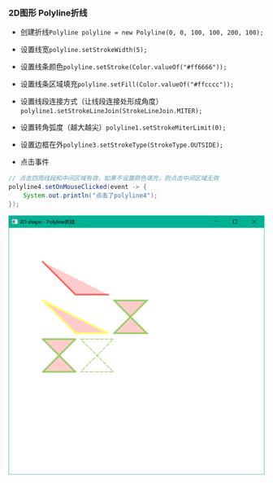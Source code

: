 ### 2D图形  Polyline折线

* 创建折线`Polyline polyline = new Polyline(0, 0, 100, 100, 200, 100);`

* 设置线宽`polyline.setStrokeWidth(5);`

* 设置线条颜色`polyline.setStroke(Color.valueOf("#ff6666"));`

* 设置线条区域填充`polyline.setFill(Color.valueOf("#ffcccc"));`

* 设置线段连接方式（让线段连接处形成角度）`polyline1.setStrokeLineJoin(StrokeLineJoin.MITER);`

* 设置转角弧度（越大越尖）`polyline1.setStrokeMiterLimit(0);`

* 设置边框在外`polyline3.setStrokeType(StrokeType.OUTSIDE);`

* 点击事件
  
```java
// 点击四周线段和中间区域有效，如果不设置颜色填充，则点击中间区域无效  
polyline4.setOnMouseClicked(event -> {  
    System.out.println("点击了polyline4");  
});
```

![](../assets/Pasted%20image%2020220617090936.png)